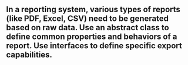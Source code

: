 ## In a reporting system, various types of reports (like PDF, Excel, CSV) need to be generated based on raw data. Use an abstract class to define common properties and behaviors of a report. Use interfaces to define specific export capabilities.
